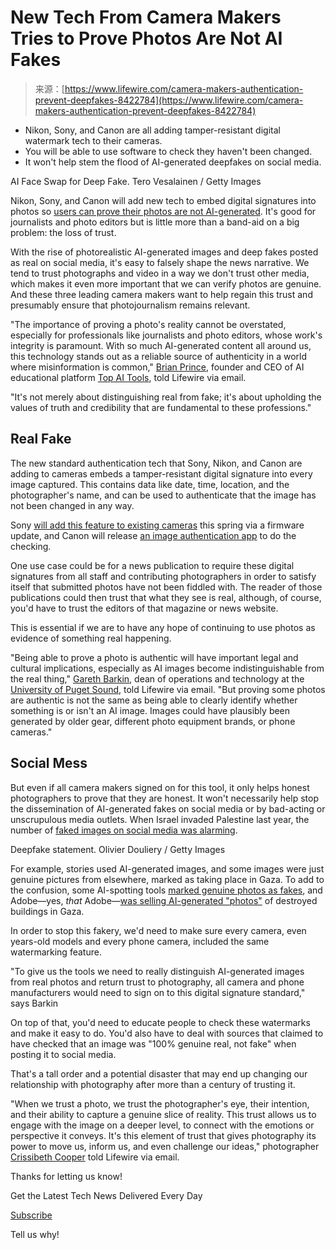 <!--yml
category: 未分类
date: 2024-05-27 14:33:34
-->

# New Tech From Camera Makers Tries to Prove Photos Are Not AI Fakes

> 来源：[https://www.lifewire.com/camera-makers-authentication-prevent-deepfakes-8422784](https://www.lifewire.com/camera-makers-authentication-prevent-deepfakes-8422784)

*   Nikon, Sony, and Canon are all adding tamper-resistant digital watermark tech to their cameras. 
*   You will be able to use software to check they haven't been changed. 
*   It won't help stem the flood of AI-generated deepfakes on social media.

AI Face Swap for Deep Fake. Tero Vesalainen / Getty Images 

Nikon, Sony, and Canon will add new tech to embed digital signatures into photos so [users can prove their photos are not AI-generated](https://asia.nikkei.com/Business/Technology/Nikon-Sony-and-Canon-fight-AI-fakes-with-new-camera-tech). It's good for journalists and photo editors but is little more than a band-aid on a big problem: the loss of trust. 

With the rise of photorealistic AI-generated images and deep fakes posted as real on social media, it's easy to falsely shape the news narrative. We tend to trust photographs and video in a way we don't trust other media, which makes it even more important that we can verify photos are genuine. And these three leading camera makers want to help regain this trust and presumably ensure that photojournalism remains relevant. 

"The importance of proving a photo's reality cannot be overstated, especially for professionals like journalists and photo editors, whose work's integrity is paramount. With so much AI-generated content all around us, this technology stands out as a reliable source of authenticity in a world where misinformation is common," [Brian Prince](https://www.linkedin.com/in/BrianPrince/), founder and CEO of AI educational platform [Top AI Tools](https://topaitools.com/about), told Lifewire via email.

"It's not merely about distinguishing real from fake; it's about upholding the values of truth and credibility that are fundamental to these professions."

## Real Fake

The new standard authentication tech that Sony, Nikon, and Canon are adding to cameras embeds a tamper-resistant digital signature into every image captured. This contains data like date, time, location, and the photographer's name, and can be used to authenticate that the image has not been changed in any way. 

Sony [will add this feature to existing cameras](https://www.sony.com/content/sony/en/en_us/SCA/company-news/press-releases/sony-electronics/2023/sony-electronics-and-the-associated-press-complete-testing-of-advanced-incamera-authenticity-technology-to-address-growing-concerns-around-fake-imagery.html) this spring via a firmware update, and Canon will release [an image authentication app](https://www.canon-europe.com/press-centre/press-releases/2023/08/reuters-new-proof-of-concept-employs-authentication-system/) to do the checking. 

One use case could be for a news publication to require these digital signatures from all staff and contributing photographers in order to satisfy itself that submitted photos have not been fiddled with. The reader of those publications could then trust that what they see is real, although, of course, you'd have to trust the editors of that magazine or news website. 

This is essential if we are to have any hope of continuing to use photos as evidence of something real happening. 

"Being able to prove a photo is authentic will have important legal and cultural implications, especially as AI images become indistinguishable from the real thing," [Gareth Barkin](https://www.pugetsound.edu/stories/beyond-wanderlust), dean of operations and technology at the [University of Puget Sound](https://www.pugetsound.edu/), told Lifewire via email. "But proving some photos are authentic is not the same as being able to clearly identify whether something is or isn't an AI image. Images could have plausibly been generated by older gear, different photo equipment brands, or phone cameras."

## Social Mess

But even if all camera makers signed on for this tool, it only helps honest photographers to prove that they are honest. It won't necessarily help stop the dissemination of AI-generated fakes on social media or by bad-acting or unscrupulous media outlets. When Israel invaded Palestine last year, the number of [faked images on social media was alarming](https://www.bbc.com/news/57111293). 

Deepfake statement. Olivier Douliery / Getty Images 

For example, stories used AI-generated images, and some images were just genuine pictures from elsewhere, marked as taking place in Gaza. To add to the confusion, some AI-spotting tools [marked genuine photos as fakes](https://www.pcmag.com/news/ai-is-marking-some-real-images-from-the-war-in-israel-as-fake), and Adobe—yes, *that* Adobe—[was selling AI-generated "photos"](https://www.vice.com/en/article/3akj3k/adobe-is-selling-fake-ai-generated-images-of-violence-in-gaza-and-israel) of destroyed buildings in Gaza. 

In order to stop this fakery, we'd need to make sure every camera, even years-old models and every phone camera, included the same watermarking feature.

"To give us the tools we need to really distinguish AI-generated images from real photos and return trust to photography, all camera and phone manufacturers would need to sign on to this digital signature standard," says Barkin 

On top of that, you'd need to educate people to check these watermarks and make it easy to do. You'd also have to deal with sources that claimed to have checked that an image was "100% genuine real, not fake" when posting it to social media. 

That's a tall order and a potential disaster that may end up changing our relationship with photography after more than a century of trusting it. 

"When we trust a photo, we trust the photographer's eye, their intention, and their ability to capture a genuine slice of reality. This trust allows us to engage with the image on a deeper level, to connect with the emotions or perspective it conveys. It's this element of trust that gives photography its power to move us, inform us, and even challenge our ideas," photographer [Crissibeth Cooper](https://www.adorama.com/alc/article-author/crissibeth-cooper/) told Lifewire via email.

Thanks for letting us know!

Get the Latest Tech News Delivered Every Day

[Subscribe](#)

Tell us why!